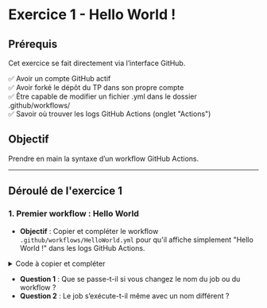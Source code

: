 # Exercice 1 - Hello World !

## Prérequis
Cet exercice se fait directement via l’interface GitHub.

✅ Avoir un compte GitHub actif  
✅ Avoir forké le dépôt du TP dans son propre compte  
✅ Être capable de modifier un fichier .yml dans le dossier .github/workflows/  
✅ Savoir où trouver les logs GitHub Actions (onglet "Actions")  

## Objectif
Prendre en main la syntaxe d’un workflow GitHub Actions.

---

## Déroulé de l'exercice 1

### 1. Premier workflow : Hello World

- **Objectif** : Copier et compléter le workflow `.github/workflows/HelloWorld.yml` pour qu'il affiche simplement "Hello World !" dans les logs GitHub Actions.

<details>
<summary>Code à copier et compléter</summary>

```yaml
name: Hello World !

on: ???

jobs:
  hello:
    runs-on: ubuntu-latest
    steps:
      - name: Print Hello
        run: ???
```
</details>

- **Question 1** : Que se passe-t-il si vous changez le nom du job ou du workflow ?
- **Question 2** : Le job s’exécute-t-il même avec un nom différent ?
